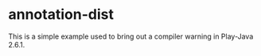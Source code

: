 # annotation-dist

This is a simple example used to bring out a compiler warning in Play-Java 2.6.1.
